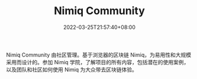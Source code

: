 ﻿---
weight: 
title: "Nimiq Community"
description: "Nimiq Community 由社区管理"
date: 2022-03-25T21:57:40+08:00
lastmod: 2022-03-25T16:45:40+08:00
draft: false
authors: ["Metabd"]
featuredImage: "nimiq-community.jpg"
link: ""
tags: ["元宇宙社区","Nimiq Community"]
categories: ["navigation"]
navigation: ["元宇宙社区"]
lightgallery: true
toc: true
pinned: false
recommend: false
recommend1: false
---
Nimiq Community 由社区管理。基于浏览器的区块链 Nimiq，为易用性和大规模采用而设计的。参加 Nimiq 学院，了解项目的所有内容，包括潜在的使用案例，以及团队和社区如何使用 Nimiq 为大众带去区块链体验。
